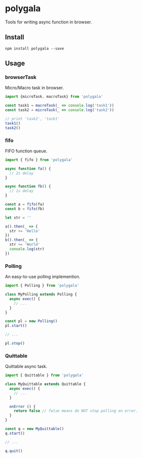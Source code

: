 # polygala

Tools for writing async function in browser.

## Install

```shell
npm install polygala --save
```

## Usage

### browserTask

Micro/Macro task in browser.

``` js
import {microTask, macroTask} from 'polygala'

const task1 = macroTask(_ => console.log('task1'))
const task2 = microTask(_ => console.log('task2'))

// print 'task2', 'task1'
task1()
task2()

```

### fifo

FIFO function queue.

``` js
import { fifo } from 'polygala'

async function fa() {
  // 2s delay
}

async function fb() {
  // 1s delay
}

const a = fifo(fa)
const b = fifo(fb)

let str = ''

a().then(_ => {
  str += 'Hello'
})
b().then(_ => {
  str += 'World'
  console.log(str)
})
```

### Polling

An easy-to-use polling implemention.

``` js
import { Polling } from 'polygala'

class MyPolling extends Polling {
  async exec() {
    // ...
  }
}

const pl = new Polling()
pl.start()

// ...

pl.stop()
```

### Quittable

Quittable async task.

``` js
import { Quittable } from 'polygala'

class MyQuittable extends Quittable {
  async exec() {
    // ...
  }

  onError () {
    return false // false means do NOT stop polling on error.
  }
}

const q = new MyQuittable()
q.start()

// ...

q.quit()
```



